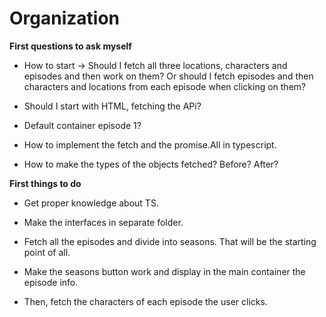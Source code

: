 # Organization

**First questions to ask myself**

* How to start -> Should I fetch all three locations, characters and episodes and then work on them?
Or should I fetch episodes and then characters and locations from each episode when clicking on them?

* Should I start with HTML, fetching the APi? 

* Default container episode 1? 

* How to implement the fetch and the promise.All in typescript. 

* How to make the types of the objects fetched? Before? After?


**First things to do**

* Get proper knowledge about TS.

* Make the interfaces in separate folder.

* Fetch all the episodes and divide into seasons. That will be the starting point of all. 

* Make the seasons button work and display in the main container the episode info.

* Then, fetch the characters of each episode the user clicks. 